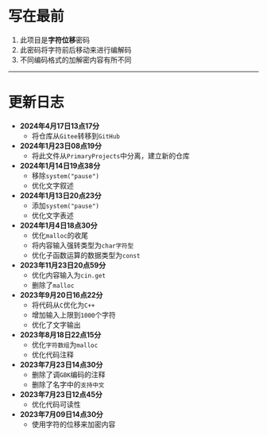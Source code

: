 # 写在最前

1. 此项目是**字符位移**密码
2. 此密码将字符前后移动来进行编解码
3. 不同编码格式的加解密内容有所不同

---

# 更新日志

- **2024年4月17日13点17分**
    - 将仓库从```Gitee```转移到```GitHub```
- **2024年1月23日08点19分**
    - 将此文件从```PrimaryProjects```中分离，建立新的仓库
- **2024年1月14日19点38分**
    - 移除```system("pause")```
    - 优化文字叙述
- **2024年1月13日20点23分**
    - 添加```system("pause")```
    - 优化文字表述
- **2024年1月4日18点30分**
    - 优化```malloc```的收尾
    - 将内容输入强转类型为```char字符型```
    - 优化子函数运算的数据类型为```const```
- **2023年11月23日20点59分**
    - 优化内容输入为```cin.get```
    - 删除了```malloc```
- **2023年9月20日16点22分**
    - 将代码从```C```优化为```C++```
    - 增加输入上限到```1000```个字符
    - 优化了文字输出
- **2023年8月18日22点15分**
    - 优化```字符数组```为```malloc```
    - 优化代码注释
- **2023年7月23日14点30分**
    - 删除了调```GBK```编码的注释
    - 删除了名字中的```支持中文```
- **2023年7月23日12点45分**
    - 优化代码可读性
- **2023年7月09日14点30分**
    - 使用字符的位移来加密内容
